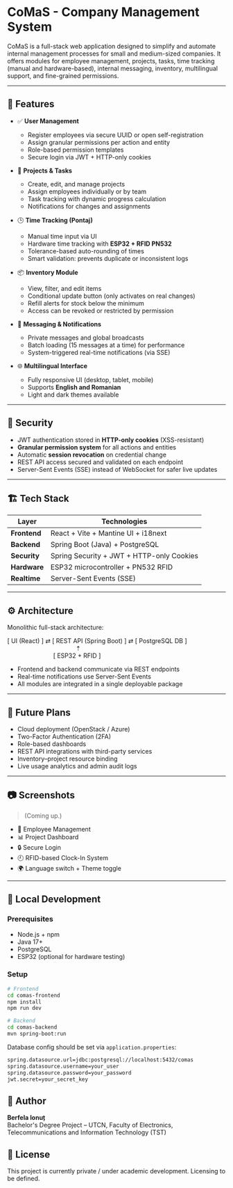 # CoMaS - Company Management System

CoMaS is a full-stack web application designed to simplify and automate internal management processes for small and medium-sized companies. It offers modules for employee management, projects, tasks, time tracking (manual and hardware-based), internal messaging, inventory, multilingual support, and fine-grained permissions.

---

## 🧩 Features

- ✅ **User Management**
  - Register employees via secure UUID or open self-registration
  - Assign granular permissions per action and entity
  - Role-based permission templates
  - Secure login via JWT + HTTP-only cookies

- 📁 **Projects & Tasks**
  - Create, edit, and manage projects
  - Assign employees individually or by team
  - Task tracking with dynamic progress calculation
  - Notifications for changes and assignments

- 🕒 **Time Tracking (Pontaj)**
  - Manual time input via UI
  - Hardware time tracking with **ESP32 + RFID PN532**
  - Tolerance-based auto-rounding of times
  - Smart validation: prevents duplicate or inconsistent logs

- 📦 **Inventory Module**
  - View, filter, and edit items
  - Conditional update button (only activates on real changes)
  - Refill alerts for stock below the minimum
  - Access can be revoked or restricted by permission

- 💬 **Messaging & Notifications**
  - Private messages and global broadcasts
  - Batch loading (15 messages at a time) for performance
  - System-triggered real-time notifications (via SSE)

- 🌐 **Multilingual Interface**
  - Fully responsive UI (desktop, tablet, mobile)
  - Supports **English and Romanian**
  - Light and dark themes available

---

## 🔐 Security

- JWT authentication stored in **HTTP-only cookies** (XSS-resistant)
- **Granular permission system** for all actions and entities
- Automatic **session revocation** on credential change
- REST API access secured and validated on each endpoint
- Server-Sent Events (SSE) instead of WebSocket for safer live updates

---

## 🏗️ Tech Stack

| Layer        | Technologies                            |
|--------------|------------------------------------------|
| **Frontend** | React + Vite + Mantine UI + i18next      |
| **Backend**  | Spring Boot (Java) + PostgreSQL          |
| **Security** | Spring Security + JWT + HTTP-only Cookies|
| **Hardware** | ESP32 microcontroller + PN532 RFID       |
| **Realtime** | Server-Sent Events (SSE)                 |

---

## ⚙️ Architecture

Monolithic full-stack architecture:

[ UI (React) ] ⇄ [ REST API (Spring Boot) ] ⇄ [ PostgreSQL DB ]  
&emsp;&emsp;&emsp;&emsp;&emsp;&emsp;&emsp;&emsp;&emsp;&emsp;&emsp; ⇡  
&emsp;&emsp;&emsp;&emsp;&emsp;&emsp;&emsp;&nbsp;&nbsp;[ ESP32 + RFID ]

- Frontend and backend communicate via REST endpoints
- Real-time notifications use Server-Sent Events
- All modules are integrated in a single deployable package

---

## 🚀 Future Plans

- Cloud deployment (OpenStack / Azure)
- Two-Factor Authentication (2FA)
- Role-based dashboards
- REST API integrations with third-party services
- Inventory–project resource binding
- Live usage analytics and admin audit logs

---

## 📷 Screenshots

> (Coming up.)

- 🧑 Employee Management
- 📊 Project Dashboard
- 🔒 Secure Login
- 🕘 RFID-based Clock-In System
- 🌍 Language switch + Theme toggle

---

## 🧪 Local Development

### Prerequisites

- Node.js + npm
- Java 17+
- PostgreSQL
- ESP32 (optional for hardware testing)

### Setup

```bash
# Frontend
cd comas-frontend
npm install
npm run dev

# Backend
cd comas-backend
mvn spring-boot:run
```
Database config should be set via `application.properties`:
```bash
spring.datasource.url=jdbc:postgresql://localhost:5432/comas
spring.datasource.username=your_user
spring.datasource.password=your_password
jwt.secret=your_secret_key
```

## 👤 Author
**Berfela Ionuț**  
Bachelor's Degree Project – UTCN, Faculty of Electronics, Telecommunications and Information Technology (TST)

## 📄 License

This project is currently private / under academic development. Licensing to be defined.

